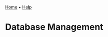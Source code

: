 [Home](https://cityssm.github.io/sunrise-cms/)
•
[Help](https://cityssm.github.io/sunrice-cms/docs/)

# Database Management
